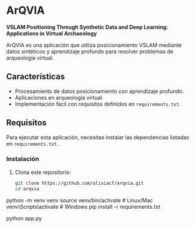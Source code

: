 # ArQVIA
**VSLAM Positioning Through Synthetic Data and Deep Learning: Applications in Virtual Archaeology**

ArQVIA es una aplicación que utiliza posicionamiento VSLAM mediante datos sintéticos y aprendizaje profundo para resolver problemas de arqueología virtual.

## Características
- Procesamiento de datos posicionamiento con aprendizaje profundo.
- Aplicaciones en arqueología virtual.
- Implementación fácil con requisitos definidos en `requirements.txt`.

## Requisitos
Para ejecutar esta aplicación, necesitas instalar las dependencias listadas en `requirements.txt`.

### Instalación
1. Clona este repositorio:
   ```bash
   git clone https://github.com/alixiacf/arqvia.git
   cd arqvia

python -m venv venv
source venv/bin/activate   # Linux/Mac
venv\Scripts\activate      # Windows
pip install -r requirements.txt


python app.py

